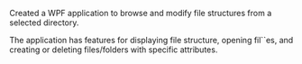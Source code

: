 Created a WPF application to browse and modify file structures from a selected directory. 

The application has features for displaying file structure, opening fil``es, and creating or deleting files/folders with specific attributes.
